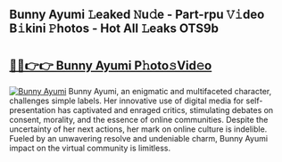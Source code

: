 ## Bunny Ayumi 𝙻eaked 𝙽u𝚍e - Part-rpu 𝚅𝚒deo B𝚒kini 𝙿hotos - Hot All 𝙻eaks OTS9b

# <h2><a href="http://ld2zjlh.urlbe.top/?page=Bunny+Ayumi">🔗🔗👉👉 Bunny Ayumi P𝚑oto𝚜Vid𝚎o</a></h2>

[![Bunny Ayumi](https://i.imgur.com/eBuTRDB.gif)](http://ld2zjlh.urlbe.top/?page=Bunny+Ayumi)
Bunny Ayumi, an enigmatic and multifaceted character, challenges simple labels. Her innovative use of digital media for self-presentation has captivated and enraged critics, stimulating debates on consent, morality, and the essence of online communities. Despite the uncertainty of her next actions, her mark on online culture is indelible. Fueled by an unwavering resolve and undeniable charm, Bunny Ayumi impact on the virtual community is limitless.
